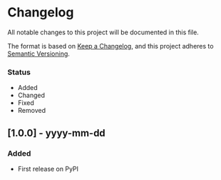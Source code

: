 # Changelog

All notable changes to this project will be documented in this file.

The format is based on [Keep a Changelog](https://keepachangelog.com/en/1.0.0/),
and this project adheres to [Semantic Versioning](https://semver.org/spec/v2.0.0.html).

### Status
- Added
- Changed
- Fixed
- Removed

## [1.0.0] - yyyy-mm-dd

### Added
- First release on PyPI